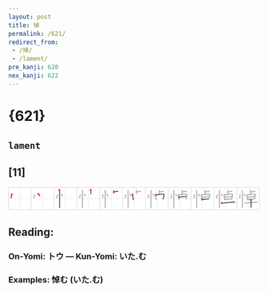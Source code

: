 ```yaml
---
layout: post
title: 悼
permalink: /621/
redirect_from:
 - /悼/
 - /lament/
pre_kanji: 620
nex_kanji: 622
---
```


# {621}

## `lament`

## [11]

<div class="stroke"><img src="../images/E682BC.png" /></div>

## Reading:

### On-Yomi: トウ &mdash; Kun-Yomi: いた.む

### Examples: 悼む (いた.む)
